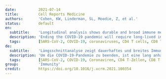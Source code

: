 ```yaml
---
date:          2021-07-14
title:         Cell Reports Medicine
authors:       'Cohen, KW, Linderman, SL, Moodie, Z, et al.'
status:        default
en:
  subtitle:    'Longitudinal analysis shows durable and broad immune memory after SARS-CoV-2 infection with persisting antibody responses and memory B and T cells'
  description: 'Ending the COVID-19 pandemic will require long-lived immunity to SARS-CoV-2. Here, we evaluate 254 COVID-19 patients longitudinally up to 8 months and find durable broad-based immune responses. SARS-CoV-2 spike binding and neutralizing antibodies exhibit a bi-phasic decay with an extended half-life of >200 days suggesting the generation of longer-lived plasma cells. SARS-CoV-2 infection also boosts antibody titers to SARS-CoV-1 and common betacoronaviruses. In addition, spike-specific IgG+ memory B cells persist, which bodes well for a rapid antibody response upon virus re-exposure or vaccination. Virus-specific CD4+ and CD8+ T cells are polyfunctional and maintained with an estimated half-life of 200 days. Interestingly, CD4+ T cell responses equally target several SARS-CoV-2 proteins, whereas the CD8+ T cell responses preferentially target the nucleoprotein, highlighting the potential importance of including the nucleoprotein in future vaccines. Taken together, these results suggest that broad and effective immunity may persist long-term in recovered COVID-19 patients.'
  tags:        [SARS-CoV-2, COVID-19, coronaviruses, CD4 T cells, CD8 T cells, B cells, immune memory, neutralizing antibody, binding antibody, immune correlates]
de:
  subtitle:    'Längsschnittanalyse zeigt dauerhaftes und breites Immungedächtnis nach SARS-CoV-2-Infektion mit anhaltenden Antikörperantworten und Gedächtnis-B- und T-Zellen'
  description: 'Um die COVID-19-Pandemie zu beenden, ist eine lang anhaltende Immunität gegen SARS-CoV-2 erforderlich. Wir haben 254 COVID-19-Patienten über einen Zeitraum von bis zu 8 Monaten untersucht und eine dauerhafte, breit angelegte Immunantwort festgestellt. SARS-CoV-2-Spike-bindende und neutralisierende Antikörper zeigen einen zweiphasigen Zerfall mit einer verlängerten Halbwertszeit von >200 Tagen, was auf die Bildung langlebiger Plasmazellen schließen lässt. Eine SARS-CoV-2-Infektion erhöht auch die Antikörpertiter gegen SARS-CoV-1 und gewöhnliche Betacoronaviren. Darüber hinaus persistieren Spike-spezifische IgG+-Gedächtnis-B-Zellen, was eine schnelle Antikörperreaktion bei erneuter Virusexposition oder Impfung erwarten lässt. Virusspezifische CD4+ und CD8+ T-Zellen sind polyfunktional und bleiben mit einer geschätzten Halbwertszeit von 200 Tagen erhalten. Interessanterweise richten sich die Antworten der CD4+ T-Zellen gleichermaßen gegen mehrere SARS-CoV-2-Proteine, während die Antworten der CD8+ T-Zellen vorzugsweise gegen das Nukleoprotein gerichtet sind, was die potenzielle Bedeutung der Aufnahme des Nukleoproteins in künftige Impfstoffe unterstreicht. Zusammengenommen deuten diese Ergebnisse darauf hin, dass eine breite und wirksame Immunität bei genesenen COVID-19-Patienten langfristig bestehen bleiben kann.' 
  tags:        [SARS-CoV-2, COVID-19, Coronaviren, CD4 T-Zellen, CD8 T-Zellen, B-Zellen, Immungedächtnis, neutralisierende Antikörper, bindende Antikörper, Immunkorrelate]
group:         'Immunity'
credit:        https://doi.org/10.1016/j.xcrm.2021.100354
---
```

